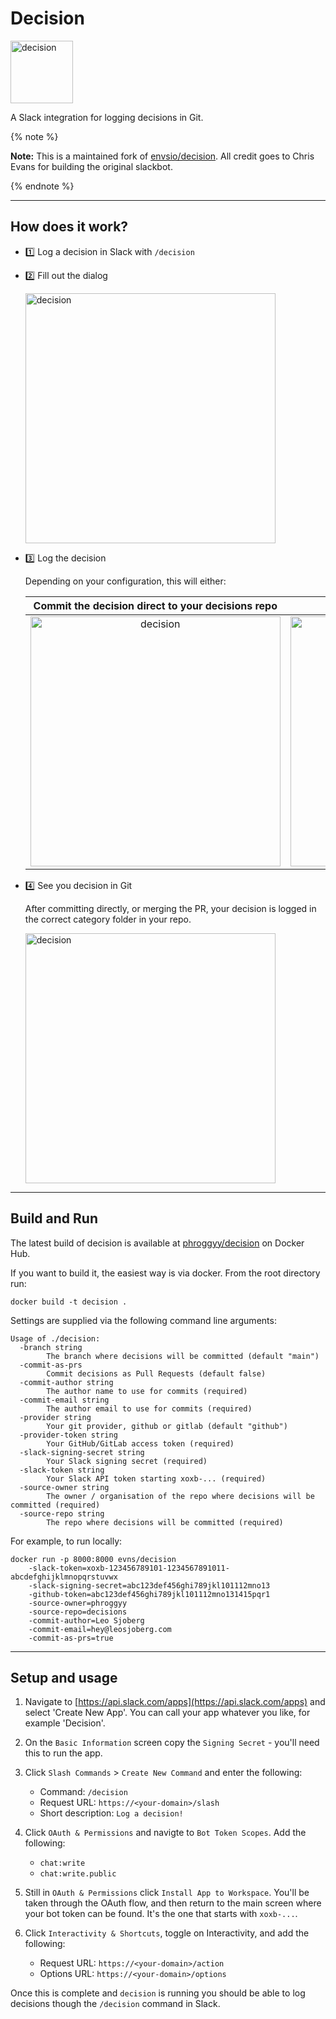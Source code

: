 # Decision

<img width="100" src="./docs/decision.png"  alt="decision"/>

A Slack integration for logging decisions in Git.

{% note %}

**Note:** This is a maintained fork of [envsio/decision](https://github.com/evnsio/decision). All credit goes to Chris Evans
for building the original slackbot.

{% endnote %}

---

## How does it work?

- 1️⃣ Log a decision in Slack with `/decision` 

- 2️⃣ Fill out the dialog

    <img width="400" src="./docs/populated-modal.png"  alt="decision"/>

- 3️⃣ Log the decision 

    Depending on your configuration, this will either:

    | Commit the decision direct to your decisions repo  | Create a PR for review |
    |:-:|:-:|
    | <img width="400" src="./docs/commit-to-master-message.png"  alt="decision"/> | <img width="400" src="./docs/create-pr-message.png"  alt="decision"/> |


-  4️⃣ See you decision in Git

    After committing directly, or merging the PR, your decision is logged in the correct category folder in your repo.

    <img width="400" src="./docs/decision-record.png"  alt="decision"/>

---

## Build and Run

The latest build of decision is available at [phroggyy/decision](https://hub.docker.com/repository/docker/phroggyy/decision) on Docker Hub. 

If you want to build it, the easiest way is via docker.  From the root directory run:

```
docker build -t decision .
```

Settings are supplied via the following command line arguments:

```
Usage of ./decision:
  -branch string
    	The branch where decisions will be committed (default "main")
  -commit-as-prs
    	Commit decisions as Pull Requests (default false)
  -commit-author string
    	The author name to use for commits (required)
  -commit-email string
    	The author email to use for commits (required)
  -provider string
    	Your git provider, github or gitlab (default "github")
  -provider-token string
    	Your GitHub/GitLab access token (required)
  -slack-signing-secret string
    	Your Slack signing secret (required)
  -slack-token string
    	Your Slack API token starting xoxb-... (required)
  -source-owner string
    	The owner / organisation of the repo where decisions will be committed (required)
  -source-repo string
    	The repo where decisions will be committed (required)
```

For example, to run locally:

```
docker run -p 8000:8000 evns/decision
    -slack-token=xoxb-123456789101-1234567891011-abcdefghijklmnopqrstuvwx
    -slack-signing-secret=abc123def456ghi789jkl101112mno13
    -github-token=abc123def456ghi789jkl101112mno131415pqr1
    -source-owner=phroggyy
    -source-repo=decisions
    -commit-author=Leo Sjoberg
    -commit-email=hey@leosjoberg.com 
    -commit-as-prs=true
```

---

## Setup and usage

1. Navigate to [https://api.slack.com/apps](https://api.slack.com/apps) and select 'Create New App'.  You can call your app whatever you like, for example 'Decision'.

1. On the `Basic Information` screen copy the `Signing Secret` - you'll need this to run the app.

1. Click `Slash Commands` > `Create New Command` and enter the following:

    - Command: `/decision`
    - Request URL: `https://<your-domain>/slash`
    - Short description: `Log a decision!`

1. Click `OAuth & Permissions` and navigte to `Bot Token Scopes`.  Add the following:

    - `chat:write`
    - `chat:write.public`

1. Still in `OAuth & Permissions` click `Install App to Workspace`.  You'll be taken through the OAuth flow, and then return to the main screen where your bot token can be found. It's the one that starts with `xoxb-...`.  

1. Click `Interactivity & Shortcuts`, toggle on Interactivity, and add the following:

    - Request URL: `https://<your-domain>/action`
    - Options URL: `https://<your-domain>/options`

Once this is complete and `decision` is running you should be able to log decisions though the `/decision` command in Slack.
